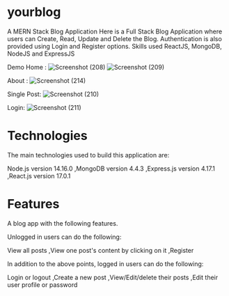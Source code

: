 # yourblog
A MERN Stack Blog Application
Here is a Full Stack Blog Application where users can Create, Read, Update and Delete the Blog. 
Authentication is also provided using Login and Register options. 
Skills used ReactJS, MongoDB, NodeJS and ExpressJS

Demo
Home :
![Screenshot (208)](https://user-images.githubusercontent.com/96113485/179986399-fddd0a4f-7692-4013-b70d-86397a275de5.png)
![Screenshot (209)](https://user-images.githubusercontent.com/96113485/179986924-4fe86885-9b79-4d14-b2ca-83df29b50350.png)

About :
![Screenshot (214)](https://user-images.githubusercontent.com/96113485/179986958-6622bbe2-5245-499c-a846-b1d66c514e87.png)

Single Post:
![Screenshot (210)](https://user-images.githubusercontent.com/96113485/179986762-816e386c-69d7-4809-be1d-1c8a7ad0e11c.png)

Login:
![Screenshot (211)](https://user-images.githubusercontent.com/96113485/179987214-3e5fa96e-bab2-43c7-b4fe-4c865f8bcd0e.png)

# Technologies
The main technologies used to build this application are:

Node.js version 14.16.0
,MongoDB version 4.4.3
,Express.js version 4.17.1
,React.js version 17.0.1

# Features
A blog app with the following features.

Unlogged in users can do the following:

View all posts
,View one post's content by clicking on it
,Register

In addition to the above points, logged in users can do the following:

Login or logout
,Create a new post
,View/Edit/delete their posts
,Edit their user profile or password
